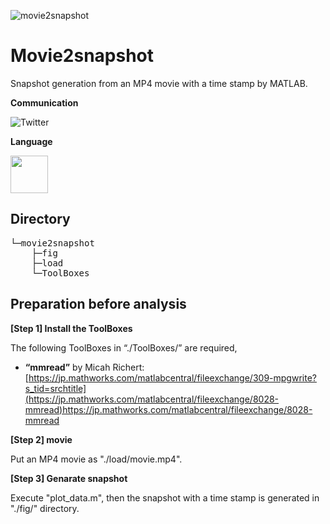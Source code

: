 
![movie2snapshot](https://github.com/KRproject-tech/Movie2snapshot/assets/114337358/23b732cc-8bf5-4333-a78f-cc1a66f6e7c1)


# Movie2snapshot
Snapshot generation from an MP4 movie with a time stamp by MATLAB.

**Communication**

<a style="text-decoration: none" href="https://twitter.com/hogelungfish_" target="_blank">
    <img src="https://img.shields.io/badge/twitter-%40hogelungfish_-1da1f2.svg" alt="Twitter">
</a>
<p>

**Language**
<p>
<img src="https://cdn.jsdelivr.net/gh/devicons/devicon/icons/matlab/matlab-original.svg" width="60"/>
<p>

## Directory    
<pre>
└─movie2snapshot
    ├─fig
    ├─load
    └─ToolBoxes
</pre>


## Preparation before analysis
__[Step 1] Install the ToolBoxes__

The following ToolBoxes in “./ToolBoxes/” are required,

*	__“mmread”__ by Micah Richert:  
[https://jp.mathworks.com/matlabcentral/fileexchange/309-mpgwrite?s_tid=srchtitle](https://jp.mathworks.com/matlabcentral/fileexchange/8028-mmread)https://jp.mathworks.com/matlabcentral/fileexchange/8028-mmread


__[Step 2] movie__

Put an MP4 movie as "./load/movie.mp4".

__[Step 3] Genarate snapshot__

Execute "plot_data.m", then the snapshot with a time stamp is generated in "./fig/" directory.
